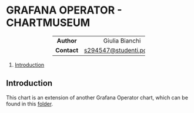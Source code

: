 # GRAFANA OPERATOR - CHARTMUSEUM

<div style="margin-left: auto;
            margin-right: auto;
            width: 50%">

|||
|:--:|:--:|
| **Author** | Giulia Bianchi|
| **Contact** | s294547@studenti.polito.it |
</div>

1. [Introduction](#introduction)


## Introduction

This chart is an extension of another Grafana Operator chart, which can be found in this [folder](./../original-charts/grafana-operator-master/). 

